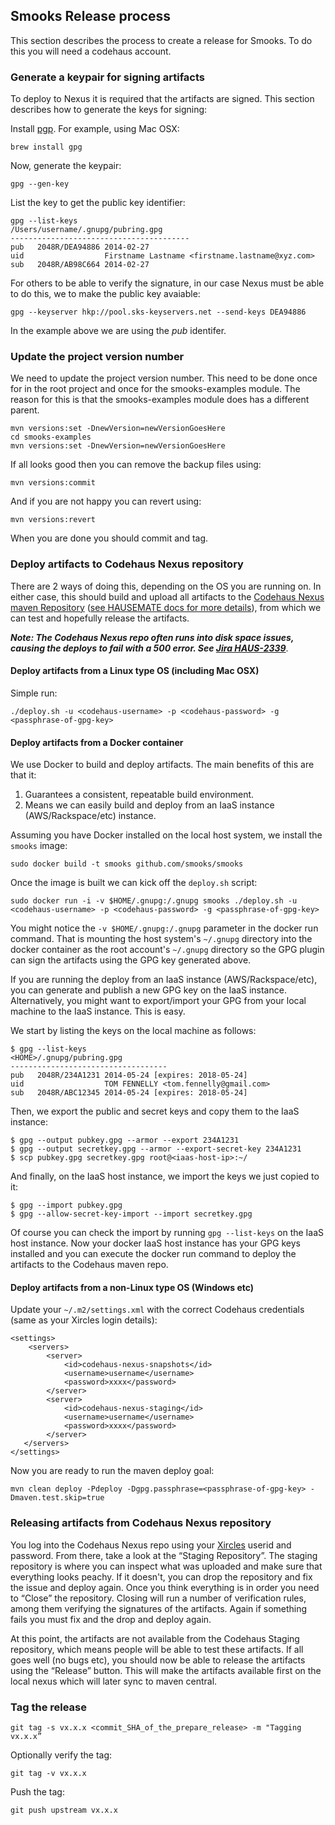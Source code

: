 ## Smooks Release process
This section describes the process to create a release for Smooks. To do this you will need a codehaus account.

### Generate a keypair for signing artifacts
To deploy to Nexus it is required that the artifacts are signed. This section describes how to generate the keys for signing:

Install [pgp](http://www.openpgp.org/resources/downloads.shtml). For example, using Mac OSX:

    brew install gpg

Now, generate the keypair:

    gpg --gen-key

List the key to get the public key identifier:

    gpg --list-keys
    /Users/username/.gnupg/pubring.gpg
    ----------------------------------------
    pub   2048R/DEA94886 2014-02-27
    uid                  Firstname Lastname <firstname.lastname@xyz.com>
    sub   2048R/AB98C664 2014-02-27

For others to be able to verify the signature, in our case Nexus must be able to do this, we to make the public key avaiable:

    gpg --keyserver hkp://pool.sks-keyservers.net --send-keys DEA94886

In the example above we are using the _pub_ identifer.

### Update the project version number
We need to update the project version number. This need to be done once for in the root project and once for the
smooks-examples module. The reason for this is that the smooks-examples module does has a different parent.

    mvn versions:set -DnewVersion=newVersionGoesHere
    cd smooks-examples
    mvn versions:set -DnewVersion=newVersionGoesHere

If all looks good then you can remove the backup files using:

    mvn versions:commit

And if you are not happy you can revert using:

    mvn versions:revert

When you are done you should commit and tag.

### Deploy artifacts to Codehaus Nexus repository

There are 2 ways of doing this, depending on the OS you are running on.  In either case, this should build and upload all artifacts to the [Codehaus Nexus maven Repository](https://nexus.codehaus.org) ([see HAUSEMATE docs for more details](http://docs.codehaus.org/display/HAUSMATES/Codehaus+Maven+Repository+Usage+Guide)), from which we can test and hopefully release the artifacts.

___Note: The Codehaus Nexus repo often runs into disk space issues, causing the deploys to fail with a 500 error.  See [Jira HAUS-2339](https://jira.codehaus.org/browse/HAUS-2339)___.


#### Deploy artifacts from a Linux type OS (including Mac OSX)
Simple run:

```
./deploy.sh -u <codehaus-username> -p <codehaus-password> -g <passphrase-of-gpg-key>
```

#### Deploy artifacts from a Docker container
We use Docker to build and deploy artifacts.  The main benefits of this are that it:

1. Guarantees a consistent, repeatable build environment.
1. Means we can easily build and deploy from an IaaS instance (AWS/Rackspace/etc) instance.

Assuming you have Docker installed on the local host system, we install the `smooks` image:

```
sudo docker build -t smooks github.com/smooks/smooks
```

Once the image is built we can kick off the `deploy.sh` script:

```
sudo docker run -i -v $HOME/.gnupg:/.gnupg smooks ./deploy.sh -u <codehaus-username> -p <codehaus-password> -g <passphrase-of-gpg-key>
```

You might notice the `-v $HOME/.gnupg:/.gnupg` parameter in the docker run command.  That is mounting the host system's `~/.gnupg` directory into the docker container as the root account's `~/.gnupg` directory so the GPG plugin can sign the artifacts using the GPG key generated above.

If you are running the deploy from an IaaS instance (AWS/Rackspace/etc), you can generate and publish a new GPG key on the IaaS instance.  Alternatively, you might want to export/import your GPG from your local machine to the IaaS instance.  This is easy.

We start by listing the keys on the local machine as follows:

```
$ gpg --list-keys
<HOME>/.gnupg/pubring.gpg
-----------------------------------
pub   2048R/234A1231 2014-05-24 [expires: 2018-05-24]
uid                  TOM FENNELLY <tom.fennelly@gmail.com>
sub   2048R/ABC12345 2014-05-24 [expires: 2018-05-24]
```

Then, we export the public and secret keys and copy them to the IaaS instance:

```
$ gpg --output pubkey.gpg --armor --export 234A1231
$ gpg --output secretkey.gpg --armor --export-secret-key 234A1231
$ scp pubkey.gpg secretkey.gpg root@<iaas-host-ip>:~/
```

And finally, on the IaaS host instance, we import the keys we just copied to it:

```
$ gpg --import pubkey.gpg
$ gpg --allow-secret-key-import --import secretkey.gpg

```

Of course you can check the import by running `gpg --list-keys` on the IaaS host instance.  Now your docker IaaS host instance has your GPG keys installed and you can execute the docker run command to deploy the artifacts to the Codehaus maven repo.

#### Deploy artifacts from a non-Linux type OS (Windows etc)

Update your `~/.m2/settings.xml` with the correct Codehaus credentials (same as your Xircles login details):

```
<settings>
    <servers>
        <server>
            <id>codehaus-nexus-snapshots</id>
            <username>username</username>
            <password>xxxx</password>
        </server>
        <server>
            <id>codehaus-nexus-staging</id>
            <username>username</username>
            <password>xxxx</password>
        </server>
   </servers>
</settings>
```

Now you are ready to run the maven deploy goal:

    mvn clean deploy -Pdeploy -Dgpg.passphrase=<passphrase-of-gpg-key> -Dmaven.test.skip=true

### Releasing artifacts from Codehaus Nexus repository

You log into the Codehaus Nexus repo using your [Xircles](http://xircles.codehaus.org/) userid and password.  From there, take a look at the “Staging Repository”. The staging repository is where you can inspect what was uploaded and make sure that everything looks peachy.
If it doesn't, you can drop the repository and fix the issue and deploy again. Once you think everything is in order you need to “Close” the repository. Closing will run a number of verification
rules, among them verifying the signatures of the artifacts. Again if something fails you must fix and the drop and deploy again.

At this point, the artifacts are not available from the Codehaus Staging repository, which means people will be able to test these artifacts.  If all goes well (no bugs etc), you should now be able to release the artifacts using the “Release” button.  This will make the artifacts available first on the local nexus which will later sync to maven central.

### Tag the release

    git tag -s vx.x.x <commit_SHA_of_the_prepare_release> -m "Tagging vx.x.x”

Optionally verify the tag:

    git tag -v vx.x.x

Push the tag:

    git push upstream vx.x.x
